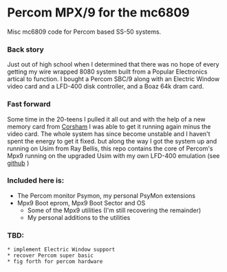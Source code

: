 # Percom MPX/9 for the mc6809
Misc mc6809 code for Percom based SS-50 systems.

### Back story
Just out of high school when I determined that there was no  hope of every getting my wire wrapped 8080 system built from a Popular Electronics artical to function. I bought a Percom SBC/9 along with an Electric Window video card and a LFD-400 disk controller, and a Boaz 64k dram card.

### Fast forward 
Some time in the 20-teens I pulled it all out and with the help of a new memory card from [Corsham](www.corshamtech.com) I was able to get it running again minus the video card. The whole system has since become unstable and I haven't spent the energy to get it fixed. but along the way I got the system up and running on Usim from Ray Bellis, this repo contains the core of Percom's Mpx9 running on the upgraded Usim with my own LFD-400 emulation (see [github](https://github.com/JNSpears/usim) )

### Included here is:

* The Percom monitor Psymon, my personal PsyMon extensions 
* Mpx9 Boot eprom, Mpx9 Boot Sector and OS
    * Some of the Mpx9 utilities (I'm still recovering the remainder)
    * My personal additions to the utilities

### TBD:
    * implement Electric Window support
    * recover Percom super basic
    * fig forth for percom hardware
